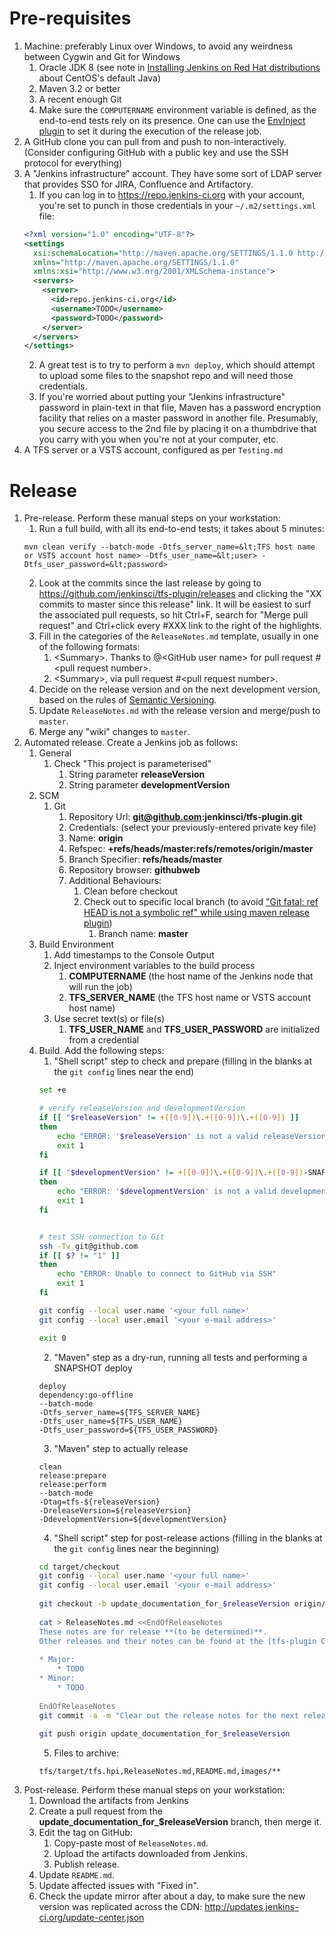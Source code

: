 Pre-requisites
==============

1. Machine: preferably Linux over Windows, to avoid any weirdness between Cygwin and Git for Windows
    1. Oracle JDK 8 (see note in [Installing Jenkins on Red Hat distributions](https://wiki.jenkins-ci.org/display/JENKINS/Installing+Jenkins+on+Red+Hat+distributions) about CentOS's default Java)
    1. Maven 3.2 or better
    1. A recent enough Git
    1. Make sure the `COMPUTERNAME` environment variable is defined, as the end-to-end tests rely on its presence.  One can use the [EnvInject plugin](https://wiki.jenkins-ci.org/display/JENKINS/EnvInject+Plugin) to set it during the execution of the release job.
1. A GitHub clone you can pull from and push to non-interactively. (Consider configuring GitHub with a public key and use the SSH protocol for everything)
1. A "Jenkins infrastructure" account.  They have some sort of LDAP server that provides SSO for JIRA, Confluence and Artifactory.
    1. If you can log in to https://repo.jenkins-ci.org with your account, you're set to punch in those credentials in your `~/.m2/settings.xml` file:
    ```xml
    <?xml version="1.0" encoding="UTF-8"?>
    <settings
      xsi:schemaLocation="http://maven.apache.org/SETTINGS/1.1.0 http://maven.apache.org/xsd/settings-1.1.0.xsd" 
      xmlns="http://maven.apache.org/SETTINGS/1.1.0"
      xmlns:xsi="http://www.w3.org/2001/XMLSchema-instance">
      <servers>
        <server>
          <id>repo.jenkins-ci.org</id>
          <username>TODO</username>
          <password>TODO</password>
        </server>
      </servers>
    </settings>
    ```
    2. A great test is to try to perform a `mvn deploy`, which should attempt to upload some files to the snapshot repo and will need those credentials.
	3. If you're worried about putting your "Jenkins infrastructure" password  in plain-text in that file, Maven has a password encryption facility that relies on a master password in another file.  Presumably, you secure access to the 2nd file by placing it on a thumbdrive that you carry with you when you're not at your computer, etc.
1. A TFS server or a VSTS account, configured as per `Testing.md`

Release
=======

1. Pre-release.  Perform these manual steps on your workstation:
    1. Run a full build, with all its end-to-end tests; it takes about 5 minutes:
    ```
    mvn clean verify --batch-mode -Dtfs_server_name=&lt;TFS host name or VSTS account host name> -Dtfs_user_name=&lt;user> -Dtfs_user_password=&lt;password>
    ```
    2. Look at the commits since the last release by going to https://github.com/jenkinsci/tfs-plugin/releases and clicking the "XX commits to master since this release" link.  It will be easiest to surf the associated pull requests, so hit Ctrl+F, search for "Merge pull request" and Ctrl+click every #XXX link to the right of the highlights.
    3. Fill in the categories of the `ReleaseNotes.md` template, usually in one of the following formats:
        1. &lt;Summary>. Thanks to @&lt;GitHub user name> for pull request #&lt;pull request number>.
        2. &lt;Summary>, via pull request #&lt;pull request number>.
    4. Decide on the release version and on the next development version, based on the rules of [Semantic Versioning](http://semver.org/).
    5. Update `ReleaseNotes.md` with the release version and merge/push to `master`.
    6. Merge any "wiki" changes to `master`.
2. Automated release.  Create a Jenkins job as follows:
    1. General
        1. Check "This project is parameterised"
            1. String parameter **releaseVersion**
            2. String parameter **developmentVersion**
    2. SCM
        1. Git
            1. Repository Url: **git@github.com:jenkinsci/tfs-plugin.git**
            2. Credentials: (select your previously-entered private key file)
            3. Name: **origin**
            4. Refspec: **+refs/heads/master:refs/remotes/origin/master**
			5. Branch Specifier: **refs/heads/master**
			6. Repository browser: **githubweb**
			7. Additional Behaviours:
			    1. Clean before checkout
				2. Check out to specific local branch (to avoid ["Git fatal: ref HEAD is not a symbolic ref" while using maven release plugin](https://stackoverflow.com/a/21184154/))
					1. Branch name: **master**
    3. Build Environment
		1. Add timestamps to the Console Output
		2. Inject environment variables to the build process
		    1. **COMPUTERNAME** (the host name of the Jenkins node that will run the job)
            2. **TFS_SERVER_NAME** (the TFS host name or VSTS account host name)
        3. Use secret text(s) or file(s)
			1. **TFS_USER_NAME** and **TFS_USER_PASSWORD** are initialized from a credential
    4. Build. Add the following steps:
        1. "Shell script" step to check and prepare (filling in the blanks at the `git config` lines near the end)
        ```bash
        set +e

        # verify releaseVersion and developmentVersion
        if [[ "$releaseVersion" != +([0-9])\.+([0-9])\.+([0-9]) ]]
        then
            echo "ERROR: '$releaseVersion' is not a valid releaseVersion"
            exit 1
        fi

        if [[ "$developmentVersion" != +([0-9])\.+([0-9])\.+([0-9])-SNAPSHOT ]]
        then
            echo "ERROR: '$developmentVersion' is not a valid developmentVersion"
            exit 1
        fi


        # test SSH connection to Git
        ssh -Tv git@github.com
        if [[ $? != "1" ]]
        then
            echo "ERROR: Unable to connect to GitHub via SSH"
            exit 1
        fi

        git config --local user.name '<your full name>'
        git config --local user.email '<your e-mail address>'

        exit 0
        ```
        2. "Maven" step as a dry-run, running all tests and performing a SNAPSHOT deploy
        ```
        deploy
        dependency:go-offline
        --batch-mode
        -Dtfs_server_name=${TFS_SERVER_NAME}
        -Dtfs_user_name=${TFS_USER_NAME}
        -Dtfs_user_password=${TFS_USER_PASSWORD}
        ```
        3. "Maven" step to actually release
        ```
        clean
        release:prepare
        release:perform
        --batch-mode
        -Dtag=tfs-${releaseVersion}
        -DreleaseVersion=${releaseVersion}
        -DdevelopmentVersion=${developmentVersion}
        ```
        4. "Shell script" step for post-release actions (filling in the blanks at the `git config` lines near the beginning)
        ```bash
        cd target/checkout
        git config --local user.name '<your full name>'
        git config --local user.email '<your e-mail address>'
         
        git checkout -b update_documentation_for_$releaseVersion origin/master
         
        cat > ReleaseNotes.md <<EndOfReleaseNotes
        These notes are for release **(to be determined)**.
        Other releases and their notes can be found at the [tfs-plugin GitHub Releases](https://github.com/jenkinsci/tfs-plugin/releases) page.
         
        * Major:
            * TODO
        * Minor:
            * TODO
         
        EndOfReleaseNotes
        git commit -a -m "Clear out the release notes for the next release"
         
        git push origin update_documentation_for_$releaseVersion
        ```
        5. Files to archive:
        ```
        tfs/target/tfs.hpi,ReleaseNotes.md,README.md,images/**
        ```
3. Post-release.  Perform these manual steps on your workstation:
    1. Download the artifacts from Jenkins
    2. Create a pull request from the **update_documentation_for_$releaseVersion** branch, then merge it.
    3. Edit the tag on GitHub:
        1. Copy-paste most of `ReleaseNotes.md`.
        2. Upload the artifacts downloaded from Jenkins.
        3. Publish release.
    4. Update `README.md`.
    5. Update affected issues with "Fixed in".
    6. Check the update mirror after about a day, to make sure the new version was replicated across the CDN: http://updates.jenkins-ci.org/update-center.json
